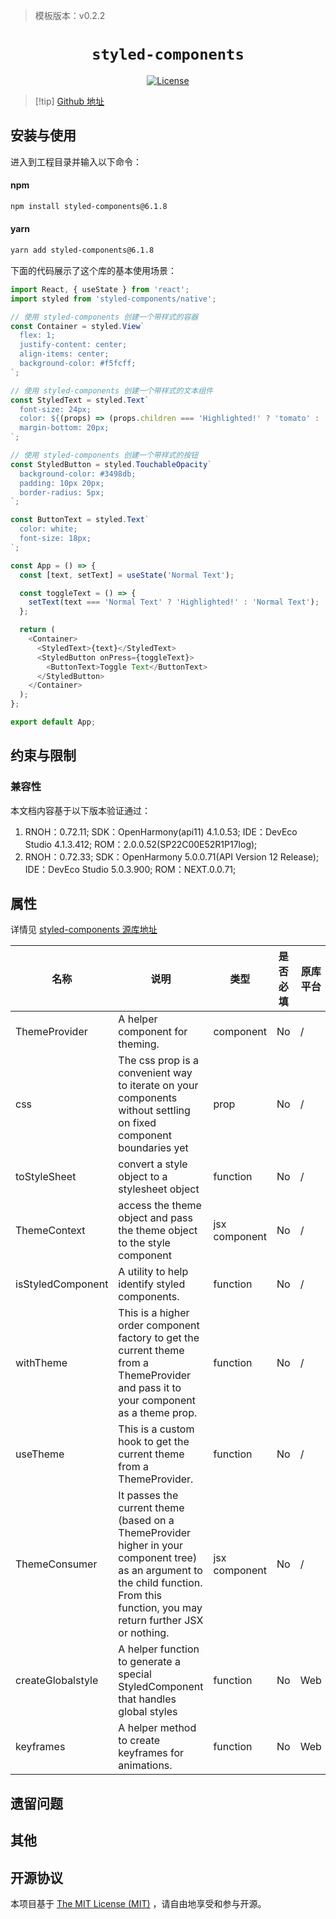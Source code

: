 > 模板版本：v0.2.2

<p align="center">
  <h1 align="center"> <code>styled-components</code> </h1>
</p>
<p align="center">
    <a href="https://github.com/styled-components/styled-components/blob/main/LICENSE">
        <img src="https://img.shields.io/badge/license-MIT-green.svg" alt="License" />
    </a>
</p>

> [!tip] [Github 地址](https://github.com/styled-components/styled-components)

## 安装与使用

进入到工程目录并输入以下命令：

<!-- tabs:start -->

#### **npm**

```bash
npm install styled-components@6.1.8
```

#### **yarn**

```bash
yarn add styled-components@6.1.8
```

<!-- tabs:end -->

下面的代码展示了这个库的基本使用场景：

```js
import React, { useState } from 'react';
import styled from 'styled-components/native';

// 使用 styled-components 创建一个带样式的容器
const Container = styled.View`
  flex: 1;
  justify-content: center;
  align-items: center;
  background-color: #f5fcff;
`;

// 使用 styled-components 创建一个带样式的文本组件
const StyledText = styled.Text`
  font-size: 24px;
  color: ${(props) => (props.children === 'Highlighted!' ? 'tomato' : 'black')};
  margin-bottom: 20px;
`;

// 使用 styled-components 创建一个带样式的按钮
const StyledButton = styled.TouchableOpacity`
  background-color: #3498db;
  padding: 10px 20px;
  border-radius: 5px;
`;

const ButtonText = styled.Text`
  color: white;
  font-size: 18px;
`;

const App = () => {
  const [text, setText] = useState('Normal Text');

  const toggleText = () => {
    setText(text === 'Normal Text' ? 'Highlighted!' : 'Normal Text');
  };

  return (
    <Container>
      <StyledText>{text}</StyledText>
      <StyledButton onPress={toggleText}>
        <ButtonText>Toggle Text</ButtonText>
      </StyledButton>
    </Container>
  );
};

export default App;
```

## 约束与限制

### 兼容性

本文档内容基于以下版本验证通过：

1. RNOH：0.72.11; SDK：OpenHarmony(api11) 4.1.0.53; IDE：DevEco Studio 4.1.3.412; ROM：2.0.0.52(SP22C00E52R1P17log);
2. RNOH：0.72.33; SDK：OpenHarmony 5.0.0.71(API Version 12 Release); IDE：DevEco Studio 5.0.3.900; ROM：NEXT.0.0.71;

## 属性

详情见 [styled-components 源库地址](https://github.com/styled-components/styled-components)

| 名称              | 说明                                                                                                                                                                                  | 类型          | 是否必填 | 原库平台 |  HarmonyOS 支持 |
| ----------------- | ------------------------------------------------------------------------------------------------------------------------------------------------------------------------------------- | ------------- | -------- | -------- | -------- |
| ThemeProvider     | A helper component for theming.                                                                                                                                                       | component     | No       | /        | Yes      |
| css               | The css prop is a convenient way to iterate on your components without settling on fixed component boundaries yet                                                                     | prop          | No       | /        | Yes      |
| toStyleSheet      | convert a style object to a stylesheet object                                                                                                                                         | function      | No       | /        | Yes      |
| ThemeContext      | access the theme object and pass the theme object to the style component                                                                                                              | jsx component | No       | /        | Yes      |
| isStyledComponent | A utility to help identify styled components.                                                                                                                                         | function      | No       | /        | Yes      |
| withTheme         | This is a higher order component factory to get the current theme from a ThemeProvider and pass it to your component as a theme prop.                                                 | function      | No       | /        | Yes      |
| useTheme          | This is a custom hook to get the current theme from a ThemeProvider.                                                                                                                  | function      | No       | /        | Yes      |
| ThemeConsumer     | It passes the current theme (based on a ThemeProvider higher in your component tree) as an argument to the child function. From this function, you may return further JSX or nothing. | jsx component | No       | /        | Yes      |
| createGlobalstyle | A helper function to generate a special StyledComponent that handles global styles                                                                                                    | function      | No       | Web      | No       |
| keyframes         | A helper method to create keyframes for animations.                                                                                                                                   | function      | No       | Web      | No       |

## 遗留问题

## 其他

## 开源协议

本项目基于 [The MIT License (MIT)](https://github.com/styled-components/styled-components/blob/main/LICENSE) ，请自由地享受和参与开源。
